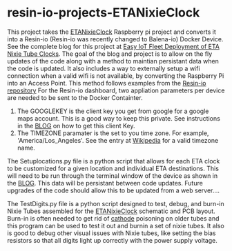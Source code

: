 # resin-io-projects-ETANixieClock
This project takes the [ETANixieClock](https://wp.me/p85ddV-Ad) Raspberry pi project and converts it into a Resin-io (Resin-io was recently changed to Balena-io) Docker Device.  See the complete blog for this project at [Easy IoT Fleet Deployment of ETA Nixie Tube Clocks](https://surfncircuits.com/?p=2665).  The goal of the blog and project is to allow on the fly updates of the code along with a method to maintian persistant data when the code is updated.    It also includes a way to externally setup a wifi connection when a valid wifi is not available, by converting the Raspberry Pi into an Access Point.   This method follows examples from the [Resin-io repository](https://github.com/resin-io-projects/resin-wifi-connect-example)
For the Resin-io dashboard, two appliation parameters per device are needed to be sent to the Docker Containter.   
1. The GOOGLEKEY is the client key you get from google for a google maps account.  This is a good way to keep this private.   See instructions in the [BLOG](https://surfncircuits.com/?p=2665) on how to get this client Key.
2. The TIMEZONE paramater is the set to you time zone.  For example, 'America/Los_Angeles'.   See the entry at [Wikipedia](https://en.wikipedia.org/wiki/List_of_tz_database_time_zones) for a valid timezone name.    

The Setuplocations.py file is a python script that allows for each ETA clock to be customized for a given location and individual ETA destinations.   This will need to be run through the terminal window of the device as shown in the [BLOG](https://surfncircuits.com/?p=2665).  This data will be persistant between code updates.  Future upgrades of the code should allow this to be updated from a web server....

The TestDigits.py file is a python script designed to test, debug, and burn-in Nixie Tubes assembled for the [ETANixieClock](https://wp.me/p85ddV-Ad) schematic and PCB layout.  Burn-in is often needed to get rid of [cathode](http://www.tube-tester.com/sites/nixie/different/cathode%20poisoning/cathode-poisoning.htm) poisoning on older tubes and this program can be used to test it out and burnin a set of nixie tubes.  It also is good to debug other visual issues with Nixie tubes, like setting the bias resistors so that all digits light up correctly with the power supply voltage.   
